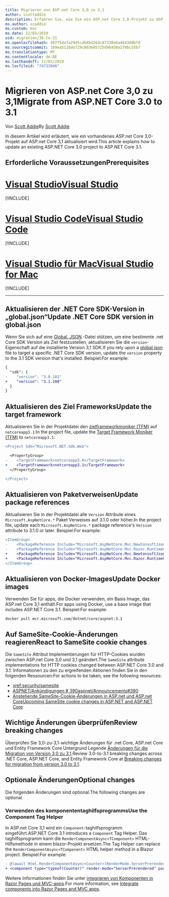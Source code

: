 ```yaml
---
title: Migrieren von ASP.net Core 3,0 zu 3,1
author: scottaddie
description: Erfahren Sie, wie Sie ein ASP.net Core 3,0-Projekt zu ASP.net Core 3,1 migrieren.
ms.author: scaddie
ms.custom: mvc
ms.date: 12/03/2019
uid: migration/30-to-31
ms.openlocfilehash: 497f5da7a29d5cdb8b4264c87330e8a464380bf8
ms.sourcegitcommit: 169ea5116de729c803685725d96450a270bc55b7
ms.translationtype: MT
ms.contentlocale: de-DE
ms.lasthandoff: 12/03/2019
ms.locfileid: "74733946"
---
```

# <a name="migrate-from-aspnet-core-30-to-31"></a><span data-ttu-id="6a25f-103">Migrieren von ASP.net Core 3,0 zu 3,1</span><span class="sxs-lookup"><span data-stu-id="6a25f-103">Migrate from ASP.NET Core 3.0 to 3.1</span></span>

<span data-ttu-id="6a25f-104">Von [Scott Addie](https://github.com/scottaddie)</span><span class="sxs-lookup"><span data-stu-id="6a25f-104">By [Scott Addie](https://github.com/scottaddie)</span></span>

<span data-ttu-id="6a25f-105">In diesem Artikel wird erläutert, wie ein vorhandenes ASP.net Core 3,0-Projekt auf ASP.net Core 3,1 aktualisiert wird.</span><span class="sxs-lookup"><span data-stu-id="6a25f-105">This article explains how to update an existing ASP.NET Core 3.0 project to ASP.NET Core 3.1.</span></span>

## <a name="prerequisites"></a><span data-ttu-id="6a25f-106">Erforderliche Voraussetzungen</span><span class="sxs-lookup"><span data-stu-id="6a25f-106">Prerequisites</span></span>

# <a name="visual-studiotabvisual-studio"></a>[<span data-ttu-id="6a25f-107">Visual Studio</span><span class="sxs-lookup"><span data-stu-id="6a25f-107">Visual Studio</span></span>](#tab/visual-studio)

[!INCLUDE[](~/includes/net-core-prereqs-vs-3.1.md)]

# <a name="visual-studio-codetabvisual-studio-code"></a>[<span data-ttu-id="6a25f-108">Visual Studio Code</span><span class="sxs-lookup"><span data-stu-id="6a25f-108">Visual Studio Code</span></span>](#tab/visual-studio-code)

[!INCLUDE[](~/includes/net-core-prereqs-vsc-3.1.md)]

# <a name="visual-studio-for-mactabvisual-studio-mac"></a>[<span data-ttu-id="6a25f-109">Visual Studio für Mac</span><span class="sxs-lookup"><span data-stu-id="6a25f-109">Visual Studio for Mac</span></span>](#tab/visual-studio-mac)

[!INCLUDE[](~/includes/net-core-prereqs-mac-3.1.md)]

---

## <a name="update-net-core-sdk-version-in-globaljson"></a><span data-ttu-id="6a25f-110">Aktualisieren der .NET Core SDK-Version in „global.json“</span><span class="sxs-lookup"><span data-stu-id="6a25f-110">Update .NET Core SDK version in global.json</span></span>

<span data-ttu-id="6a25f-111">Wenn Sie sich auf eine [Global. JSON](/dotnet/core/tools/global-json) -Datei stützen, um eine bestimmte .net Core SDK Version als Ziel festzustellen, aktualisieren Sie die `version`-Eigenschaft auf die installierte Version 3,1 SDK.</span><span class="sxs-lookup"><span data-stu-id="6a25f-111">If you rely upon a [global.json](/dotnet/core/tools/global-json) file to target a specific .NET Core SDK version, update the `version` property to the 3.1 SDK version that's installed.</span></span> <span data-ttu-id="6a25f-112">Beispiel:</span><span class="sxs-lookup"><span data-stu-id="6a25f-112">For example:</span></span>

```diff
{
  "sdk": {
-    "version": "3.0.101"
+    "version": "3.1.100"
  }
}
```

## <a name="update-the-target-framework"></a><span data-ttu-id="6a25f-113">Aktualisieren des Ziel Frameworks</span><span class="sxs-lookup"><span data-stu-id="6a25f-113">Update the target framework</span></span>

<span data-ttu-id="6a25f-114">Aktualisieren Sie in der Projektdatei den [zielframeworkmoniker (TFM)](/dotnet/standard/frameworks) auf `netcoreapp3.1`:</span><span class="sxs-lookup"><span data-stu-id="6a25f-114">In the project file, update the [Target Framework Moniker (TFM)](/dotnet/standard/frameworks) to `netcoreapp3.1`:</span></span>

```diff
<Project Sdk="Microsoft.NET.Sdk.Web">

  <PropertyGroup>
-    <TargetFramework>netcoreapp3.0</TargetFramework>
+    <TargetFramework>netcoreapp3.1</TargetFramework>
  </PropertyGroup>

</Project>
```

## <a name="update-package-references"></a><span data-ttu-id="6a25f-115">Aktualisieren von Paketverweisen</span><span class="sxs-lookup"><span data-stu-id="6a25f-115">Update package references</span></span>

<span data-ttu-id="6a25f-116">Aktualisieren Sie in der Projektdatei alle `Version` Attribute eines `Microsoft.AspNetCore.*` Paket Verweises auf 3.1.0 oder höher.</span><span class="sxs-lookup"><span data-stu-id="6a25f-116">In the project file, update each `Microsoft.AspNetCore.*` package reference's `Version` attribute to 3.1.0 or later.</span></span> <span data-ttu-id="6a25f-117">Beispiel:</span><span class="sxs-lookup"><span data-stu-id="6a25f-117">For example:</span></span>

```diff
<ItemGroup>
-    <PackageReference Include="Microsoft.AspNetCore.Mvc.NewtonsoftJson" Version="3.0.0" />
-    <PackageReference Include="Microsoft.AspNetCore.Mvc.Razor.RuntimeCompilation" Version="3.0.0" Condition="'$(Configuration)' == 'Debug'" />
+    <PackageReference Include="Microsoft.AspNetCore.Mvc.NewtonsoftJson" Version="3.1.0" />
+    <PackageReference Include="Microsoft.AspNetCore.Mvc.Razor.RuntimeCompilation" Version="3.1.0" Condition="'$(Configuration)' == 'Debug'" />
</ItemGroup>
```

## <a name="update-docker-images"></a><span data-ttu-id="6a25f-118">Aktualisieren von Docker-Images</span><span class="sxs-lookup"><span data-stu-id="6a25f-118">Update Docker images</span></span>

<span data-ttu-id="6a25f-119">Verwenden Sie für apps, die Docker verwenden, ein Basis Image, das ASP.net Core 3,1 enthält.</span><span class="sxs-lookup"><span data-stu-id="6a25f-119">For apps using Docker, use a base image that includes ASP.NET Core 3.1.</span></span> <span data-ttu-id="6a25f-120">Beispiel:</span><span class="sxs-lookup"><span data-stu-id="6a25f-120">For example:</span></span>

```console
docker pull mcr.microsoft.com/dotnet/core/aspnet:3.1
```

## <a name="react-to-samesite-cookie-changes"></a><span data-ttu-id="6a25f-121">Auf SameSite-Cookie-Änderungen reagieren</span><span class="sxs-lookup"><span data-stu-id="6a25f-121">React to SameSite cookie changes</span></span>

<span data-ttu-id="6a25f-122">Die `SameSite` Attribut Implementierungen für HTTP-Cookies wurden zwischen ASP.net Core 3,0 und 3,1 geändert.</span><span class="sxs-lookup"><span data-stu-id="6a25f-122">The `SameSite` attribute implementations for HTTP cookies changed between ASP.NET Core 3.0 and 3.1.</span></span> <span data-ttu-id="6a25f-123">Informationen zu den zu ergreifenden Aktionen finden Sie in den folgenden Ressourcen:</span><span class="sxs-lookup"><span data-stu-id="6a25f-123">For actions to be taken, see the following resources:</span></span>

* <xref:security/samesite>
* [<span data-ttu-id="6a25f-124">ASPNET/Ankündigungen # 390</span><span class="sxs-lookup"><span data-stu-id="6a25f-124">aspnet/Announcements#390</span></span>](https://github.com/aspnet/Announcements/issues/390)
* [<span data-ttu-id="6a25f-125">Anstehende SameSite-Cookie-Änderungen in ASP.net und ASP.net Core</span><span class="sxs-lookup"><span data-stu-id="6a25f-125">Upcoming SameSite cookie changes in ASP.NET and ASP.NET Core</span></span>](https://devblogs.microsoft.com/aspnet/upcoming-samesite-cookie-changes-in-asp-net-and-asp-net-core/)

## <a name="review-breaking-changes"></a><span data-ttu-id="6a25f-126">Wichtige Änderungen überprüfen</span><span class="sxs-lookup"><span data-stu-id="6a25f-126">Review breaking changes</span></span>

<span data-ttu-id="6a25f-127">Überprüfen Sie 3,0-zu-3,1-wichtige Änderungen für .net Core, ASP.net Core und Entity Framework Core Untergrund Legende [Änderungen für die Migration von Version 3,0 zu 3,1](/dotnet/core/compatibility/3.0-3.1).</span><span class="sxs-lookup"><span data-stu-id="6a25f-127">Review 3.0-to-3.1 breaking changes across .NET Core, ASP.NET Core, and Entity Framework Core at [Breaking changes for migration from version 3.0 to 3.1](/dotnet/core/compatibility/3.0-3.1).</span></span>

## <a name="optional-changes"></a><span data-ttu-id="6a25f-128">Optionale Änderungen</span><span class="sxs-lookup"><span data-stu-id="6a25f-128">Optional changes</span></span>

<span data-ttu-id="6a25f-129">Die folgenden Änderungen sind optional.</span><span class="sxs-lookup"><span data-stu-id="6a25f-129">The following changes are optional.</span></span>

### <a name="use-the-component-tag-helper"></a><span data-ttu-id="6a25f-130">Verwenden des komponententaghilfsprogramms</span><span class="sxs-lookup"><span data-stu-id="6a25f-130">Use the Component Tag Helper</span></span>

<span data-ttu-id="6a25f-131">In ASP.net Core 3,1 wird ein `Component`-taghilfsprogramm eingeführt.</span><span class="sxs-lookup"><span data-stu-id="6a25f-131">ASP.NET Core 3.1 introduces a `Component` Tag Helper.</span></span> <span data-ttu-id="6a25f-132">Das taghilfsprogramm kann die `RenderComponentAsync<TComponent>` HTML-Hilfsmethode in einem blazor-Projekt ersetzen.</span><span class="sxs-lookup"><span data-stu-id="6a25f-132">The Tag Helper can replace the `RenderComponentAsync<TComponent>` HTML helper method in a Blazor project.</span></span> <span data-ttu-id="6a25f-133">Beispiel:</span><span class="sxs-lookup"><span data-stu-id="6a25f-133">For example:</span></span>

```diff
- @(await Html.RenderComponentAsync<Counter>(RenderMode.ServerPrerendered, new { IncrementAmount = 10 }))
+ <component type="typeof(Counter)" render-mode="ServerPrerendered" param-IncrementAmount="10" />
```

<span data-ttu-id="6a25f-134">Weitere Informationen finden Sie unter [integrieren von Komponenten in Razor Pages und MVC-apps](/aspnet/core/blazor/components?view=aspnetcore-3.1#integrate-components-into-razor-pages-and-mvc-apps).</span><span class="sxs-lookup"><span data-stu-id="6a25f-134">For more information, see [Integrate components into Razor Pages and MVC apps](/aspnet/core/blazor/components?view=aspnetcore-3.1#integrate-components-into-razor-pages-and-mvc-apps).</span></span>

